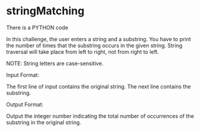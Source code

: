 # stringMatching
There is a PYTHON code

In this challenge, the user enters a string and a substring. You have to print the number of times that the
substring occurs in the given string. String traversal will take place from left to right, not from right to left.

NOTE: String letters are case-sensitive.

Input Format:

The first line of input contains the original string. The next line contains the substring.

Output Format:

Output the integer number indicating the total number of occurrences of the substring in the original string.


